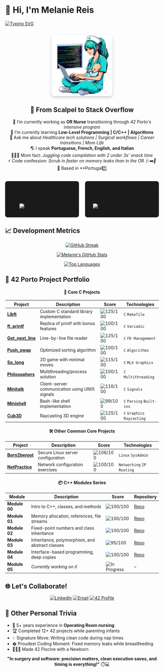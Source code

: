# 👋 Hi, I'm Melanie Reis
  
[![Typing SVG](https://readme-typing-svg.demolab.com?font=Bytesized&size=26&duration=3000&pause=1000&width=435&lines=42+Porto+Core+Student;Operating+Room+Nurse+-%3E+Developer;Multilingual+Tech+Enthusiast;Mother+of+2+Under+3;Dreams+of+Bridging+Health+%26+Tech)](https://git.io/typing-svg)

<!-- Introduction Section -->
<div align="center" style="margin: 2em 0;"> 
  <img src="https://github.com/melaniereis/melaniereis/blob/main/mel.png?raw=true" width="200" style="border-radius: 10px; box-shadow: 0 4px 8px rgba(0,0,0,0.2);"> 
  <h2>🏥 From Scalpel to Stack Overflow</h2> 
  
🔭 I’m currently working as **OR Nurse** transitioning through *42 Porto's intensive program*  
🌱 I’m currently learning **Low-Level Programming | C/C++ | Algorithms**  
💬 Ask me about *Healthcare tech solutions | Surgical workflows | Career transitions | Mom Life*  
🌎 I speak **Portuguese, French, English, and Italian**  
👩👧👦 Mom fact: *Juggling code compilation with 2 under 3s' snack time*  
⚡ Code confession: *Scrub in faster on memory leaks than in the OR 🩺➡️🐛*  
📍 Based in **Portugal*️⃣
</div> 


<!-- Skills Section -->
<div style="display: flex; flex-wrap: wrap; gap: 20px; justify-content: center; margin: 1em 0;"> 
  <div style="flex: 1 1 200px; padding: 1em; background: #1a1a1a; border-radius: 8px; text-align: center;"> 
    <h3>Core Competencies</h3> 
    <p> 
      <img src="https://skillicons.dev/icons?i=c,cpp,bash,linux,git" alt="Core Competencies" /> 
    </p> 
  </div> 
  <div style="flex: 1 1 200px; padding: 1em; background: #1a1a1a; border-radius: 8px; text-align: center;"> 
    <h3>Development Environment</h3> 
    <p> 
      <img src="https://skillicons.dev/icons?i=vscode,github" alt="Development Environment" /> 
    </p> 
  </div> 
</div>

<!-- Stats Section -->
<div style="margin: 2em 0;">

<!-- Stats Section -->
## 📈 Development Metrics

<div align="center"> 
  
  [![GitHub Streak](http://github-readme-streak-stats.herokuapp.com?user=melaniereis&theme=blueberry&background=0D1117&border=444)](https://git.io/streak-stats)
  
  [![Melanie's GitHub Stats](https://github-readme-stats.vercel.app/api?username=melaniereis&show_icons=true&theme=blueberry&include_all_commits=true&bg_color=0D1117)](https://github.com/melaniereis) 
  
  [![Top Languages](https://github-readme-stats.vercel.app/api/top-langs/?username=melaniereis&layout=compact&theme=blueberry&bg_color=0D1117&langs_count=8)](https://github.com/melaniereis) 
  
</div>
<!-- Projects Section -->

## 🏅 42 Porto Project Portfolio

<div align="center">

#### 🔧 Core C Projects

| Project | Description | Score | Technologies |
|---------|-------------|-------|--------------|
| **[Libft](https://github.com/melaniereis/libft)** | Custom C standard library implementation | ![125/100](https://img.shields.io/badge/125%2F100-brightgreen) | `C` `Makefile` |
| **[ft_printf](https://github.com/melaniereis/42_ft_printf)** | Replica of printf with bonus features | ![100/100](https://img.shields.io/badge/100%2F100-brightgreen) | `C` `Variadic` |
| **[Get_next_line](https://github.com/melaniereis/42_get_next_line)** | Line-by-line file reader | ![125/100](https://img.shields.io/badge/125%2F100-brightgreen) | `C` `FD Management` |
| **[Push_swap](https://github.com/melaniereis/42_push_swap)** | Optimized sorting algorithm | ![100/100](https://img.shields.io/badge/100%2F100-brightgreen) | `C` `Algorithms` |
| **[So_long](https://github.com/melaniereis/42_so_long)** | 2D game with minimal moves | ![115/100](https://img.shields.io/badge/115%2F100-green) | `C` `MLX Graphics` |
| **[Philosophers](https://github.com/melaniereis/42_philosophers)** | Multithreading/process solution | ![100/100](https://img.shields.io/badge/100%2F100-brightgreen) | `C` `Multithreading` |
| **[Minitalk](https://github.com/melaniereis/42_minitalk)** | Client-server communication using UNIX signals | ![116/100](https://img.shields.io/badge/116%2F100-green) | `C` `Signals` |
| **[Minishell](https://github.com/melaniereis/42_Minishell)** | Bash-like shell implementation | ![99/100](https://img.shields.io/badge/99%2F100-green) | `C` `Parsing` `Built-ins` |
| **[Cub3D](https://github.com/m3irel3s/42_Cub3d)** | Raycasting 3D engine | ![125/100](https://img.shields.io/badge/125%2F100-brightgreen) | `C` `Graphics` `Raycasting` |

#### 🛠️ Other Common Core Projects

| Project | Description | Score | Technologies |
|---------|-------------|-------|--------------|
| **[Born2beroot](https://github.com/melaniereis/)** | Secure Linux server configuration | ![106/100](https://img.shields.io/badge/106%2F100-green) | `Linux` `SysAdmin` |
| **[NetPractice](https://github.com/melaniereis/42_NetPractice)** | Network configuration exercises | ![100/100](https://img.shields.io/badge/100%2F100-brightgreen) | `Networking` `IP Routing` |

#### 📦 C++ Modules Series

| Module | Description | Score | Repository |
|--------|-------------|-------|------------|
| **Module 00** | Intro to C++, classes, and methods | ![100/100](https://img.shields.io/badge/100%2F100-brightgreen) | [Repo](https://github.com/melaniereis/CPP_Module00) |
| **Module 01** | Memory allocation, references, file streams | ![100/100](https://img.shields.io/badge/100%2F100-brightgreen) | [Repo](https://github.com/melaniereis/CPP_Module01) |
| **Module 02** | Fixed-point numbers and class inheritance | ![100/100](https://img.shields.io/badge/100%2F100-brightgreen) | [Repo](https://github.com/melaniereis/CPP_Module02) |
| **Module 03** | Inheritance, polymorphism, and abstract classes | ![95/100](https://img.shields.io/badge/95%2F100-yellow) | [Repo](https://github.com/melaniereis/CPP_Module03) |
| **Module 04** | Interface-based programming, deep copies | ![100/100](https://img.shields.io/badge/100%2F100-brightgreen) | [Repo](https://github.com/melaniereis/CPP_Module04) |
| **Module 05** | *Currently working on it* | ![In Progress](https://img.shields.io/badge/In_Progress-blue) | – |


</div>
<!-- Connect Section -->

## 🌐 Let's Collaborate!

<div align="center">

[![LinkedIn](https://img.shields.io/badge/LinkedIn-Connect-0A66C2?style=for-the-badge&logo=linkedin)](https://www.linkedin.com/in/melanie-ferraz-reis-622229a5)
[![Email](https://img.shields.io/badge/Email-Contact-EA4335?style=for-the-badge&logo=gmail)](mailto:melanie.ferraz@ua.pt)
[![42 Profile](https://img.shields.io/badge/42_Porto-Profile-000000?style=for-the-badge&logo=42)](https://42porto.com)

</div>

<!-- Fun Facts -->
## 🎯 Other Personal Trivia

- 🏥 5+ years experience in **Operating Room nursing**
- 🏆 Completed 12+ 42 projects while parenting infants
- 💡 Signature Move: Writing clean code during nap times
- � Proudest Coding Moment: Fixed memory leaks while breastfeeding
- 👩👧👦 Made 42 Piscine with a Newborn

<!-- Footer -->
<div align="center">
  
**"In surgery and software: precision matters, clean execution saves, and timing is everything!"** ⏱️💻

</div>
